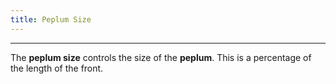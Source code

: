 ```yaml
---
title: Peplum Size
---
```


***

The **peplum size** controls the size of the **peplum**. This is a percentage of the length of the front.
